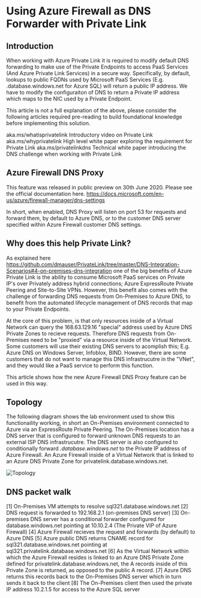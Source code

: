 # Using Azure Firewall as DNS Forwarder with Private Link

## Introduction

When working with Azure Private Link it is required to modify default DNS forwarding to make use of the Private Endpoints to access PaaS Services (And Azure Private Link Services) in a secure way. Specifically, by default, lookups to public FQDNs used by Microsoft PaaS Services (E.g. .database.windows.net for Azure SQL) will return a public IP address. We have to modify the configuraiton of DNS to return a Private IP address which maps to the NIC used by a Private Endpoint. 

This article is not a full explanation of the above, please consider the following articles required pre-reading to build foundational knowledge before implementing this solution.

aka.ms/whatisprivatelink Introductory video on Private Link
aka.ms/whyprivatelink High level white paper exploring the requirement for Private Link
aka.ms/privatelinkdns Technical white paper introducing the DNS challenge when working with Private Link

## Azure Firewall DNS Proxy

This feature was released in public preview on 30th June 2020. Please see the official documentation here. https://docs.microsoft.com/en-us/azure/firewall-manager/dns-settings

In short, when enabled, DNS Proxy will listen on port 53 for requests and forward them, by default to Azure DNS, or to the customer DNS server specified within Azure Firewall customer DNS settings.

## Why does this help Private Link?

As explained here https://github.com/dmauser/PrivateLink/tree/master/DNS-Integration-Scenarios#4-on-premises-dns-integration one of the big benefits of Azure Private Link is the ability to consume Microsoft PaaS services on Private IP's over Privately address hybrid connections; Azure ExpressRoute Private Peering and Site-to-Site VPNs. However, this benefit also comes with the challenge of forwarding DNS requests from On-Premises to Azure DNS, to benefit from the automated lifecycle management of DNS records that map to your Private Endpoints.

At the core of this problem, is that only resources inside of a Virtual Network can query the 168.63.129.16 "special" address used by Azure DNS Private Zones to recieve requests. Therefore DNS requests from On-Premises need to be "proxied" via a resource inside of the Virtual Network. Some customers will use their existing DNS servers to acomplish this; E.g. Azure DNS on Windows Server, Infoblox, BIND. However, there are some customers that do not want to manage this DNS infrastrucutre in the "VNet", and they would like a PaaS service to perform this function.

This article shows how the new Azure Firewall DNS Proxy feature can be used in this way.

## Topology

The following diagram shows the lab environment used to show this functionaility working, in short an On-Premises environment connected to Azure via an ExpressRoute Private Peering. The On-Premises location has a DNS server that is configured to forward unknown DNS requests to an external ISP DNS infrastrucutre. The DNS server is also configured to conditionally forward *.database.windows.net* to the Private IP address of Azure Firewall. An Azure Firewall inside of a Virtual Network that is linked to an Azure DNS Private Zone for privatelink.database.windows.net.

![Topology](images/azfw-dns.jpeg)

## DNS packet walk

[1] On-Premises VM attempts to resolve sql321.database.windows.net
[2] DNS request is forwarded to 192.168.2.1 (on-premises DNS server)
[3] On-premises DNS server has a conditional forwarder configured for database.windows.net pointing at 10.10.2.4 (The Private VIP of Azure Firewall)
[4] Azure Firewall recieves the request and forwards (by default) to Azure DNS
[5] Azure public DNS returns CNAME record for sql321.database.windows.net pointing at sql321.privatelink.database.windows.net
[6] As the Virtual Network within which the Azure Firewall resides is linked to an Azure DNS Private Zone defined for privatelink.database.windows.net, the A records inside of this Private Zone is returned, as opposed to the public A record.
[7] Azure DNS returns this records back to the On-Premises DNS server which in turn sends it back to the client
[8] The On-Premises client then used the private IP address 10.2.1.5 for access to the Azure SQL server
